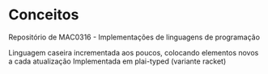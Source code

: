 # Conceitos
Repositório de MAC0316 - Implementações de linguagens de programação

Linguagem caseira incrementada aos poucos, colocando elementos novos a cada atualização
Implementada em plai-typed (variante racket)
